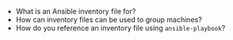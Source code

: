 - What is an Ansible inventory file for?
- How can inventory files can be used to group machines?
- How do you reference an inventory file using `ansible-playbook`?

